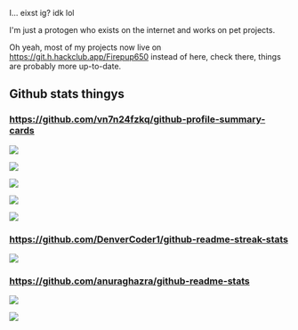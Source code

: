 I... eixst ig? idk lol

I'm just a protogen who exists on the internet and works on pet projects.

Oh yeah, most of my projects now live on https://git.h.hackclub.app/Firepup650 instead of here, check there, things are probably more up-to-date.

## Github stats thingys

### https://github.com/vn7n24fzkq/github-profile-summary-cards

![](http://github-profile-summary-cards.firepup650.com/api/cards/profile-details?username=firepup6500&theme=chartreuse_dark) 

![](http://github-profile-summary-cards.firepup650.com/api/cards/repos-per-language?username=firepup6500&theme=chartreuse_dark)

![](http://github-profile-summary-cards.firepup650.com/api/cards/most-commit-language?username=firepup6500&theme=chartreuse_dark)

![](http://github-profile-summary-cards.firepup650.com/api/cards/stats?username=firepup6500&theme=chartreuse_dark)

![](http://github-profile-summary-cards.firepup650.com/api/cards/productive-time?username=firepup6500&theme=chartreuse_dark&utcOffset=6)

### https://github.com/DenverCoder1/github-readme-streak-stats

![](https://github-streak-stats.firepup650.com/?user=Firepup6500&theme=chartreuse-dark&hide_border=true&border_radius=10&date_format=j%20M%5B%20Y%5D)

### https://github.com/anuraghazra/github-readme-stats

![](https://github-readme-stats.firepup650.com/api?username=Firepup6500&theme=chartreuse-dark&show=reviews,discussions_started,discussions_answered,prs_merged,prs_merged_percentage&hide_border=true&show_icons=true)

![](https://github-readme-stats.firepup650.com/api/wakatime?username=U06JLP2R8JV&api_domain=waka.hackclub.com&theme=chartreuse-dark&custom_title=Hakatime+Stats&layout=compact&cache_seconds=600&hide_border=true)
